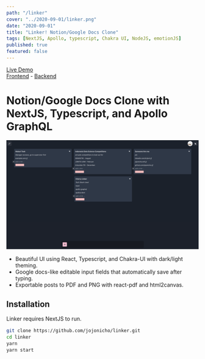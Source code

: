 ```yaml
---
path: "/linker"
cover: "../2020-09-01/linker.png"
date: "2020-09-01"
title: "Linker! Notion/Google Docs Clone"
tags: [NextJS, Apollo, typescript, Chakra UI, NodeJS, emotionJS]
published: true
featured: false
---
```


[Live Demo](https://cherrlinker.vercel.app)<br/>
[Frontend](https://github.com/jojonicho/linker) - [Backend](https://github.com/jojonicho/linker-backend)

# Notion/Google Docs Clone​ with NextJS, Typescript, and Apollo GraphQL

![linker](./linker.png)

- Beautiful UI using React, Typescript, and Chakra-UI with dark/light theming.
- Google docs-like editable input fields that automatically save after typing.
- Exportable posts to PDF and PNG with react-pdf and html2canvas.

## Installation

Linker requires NextJS to run.

```sh
git clone https://github.com/jojonicho/linker.git
cd linker
yarn
yarn start
```
